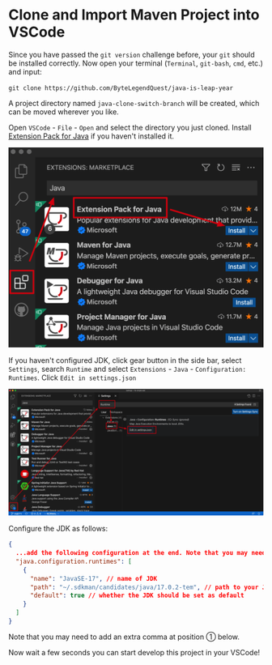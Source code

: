 # Clone and Import Maven Project into VSCode


Since you have passed the `git version` challenge before, your `git` should be installed correctly.
Now open your terminal (`Terminal`, `git-bash`, `cmd`, etc.) and input:

`git clone https://github.com/ByteLegendQuest/java-is-leap-year`

A project directory named `java-clone-switch-branch` will be created, which can be moved wherever you like.

Open `VSCode` - `File` - `Open` and select the directory you just cloned.
Install [Extension Pack for Java](https://marketplace.visualstudio.com/items?itemName=vscjava.vscode-java-pack) if you haven't installed it.

![install-extension-pack-for-java.png](https://raw.githubusercontent.com/ByteLegendQuest/java-clone-switch-branch/main/docs/install-extension-pack-for-java.png)

If you haven't configured JDK, click gear button in the side bar, select `Settings`,
search `Runtime` and select `Extensions` - `Java` - `Configuration: Runtimes`.
Click `Edit in settings.json`

![edit-settings-json.png](https://raw.githubusercontent.com/ByteLegendQuest/java-clone-switch-branch/main/docs/edit-settings-json.png)

Configure the JDK as follows:

```json
{
  ...add the following configuration at the end. Note that you may need an extra comma.
  "java.configuration.runtimes": [
    {
      "name": "JavaSE-17", // name of JDK
      "path": "~/.sdkman/candidates/java/17.0.2-tem", // path to your JDK installation
      "default": true // whether the JDK should be set as default
    }
  ]
}
```

Note that you may need to add an extra comma at position ① below.

Now wait a few seconds you can start develop this project in your VSCode!
